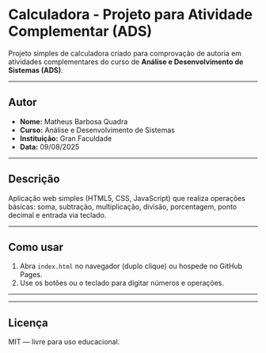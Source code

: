 # Calculadora - Projeto para Atividade Complementar (ADS)

Projeto simples de calculadora criado para comprovação de autoria em atividades complementares do curso de **Análise e Desenvolvimento de Sistemas (ADS)**.

---

## Autor
- **Nome:** Matheus Barbosa Quadra 
- **Curso:** Análise e Desenvolvimento de Sistemas  
- **Instituição:** Gran Faculdade
- **Data:** 09/08/2025

---

## Descrição
Aplicação web simples (HTML5, CSS, JavaScript) que realiza operações básicas: soma, subtração, multiplicação, divisão, porcentagem, ponto decimal e entrada via teclado.

---

## Como usar
1. Abra `index.html` no navegador (duplo clique) ou hospede no GitHub Pages.  
2. Use os botões ou o teclado para digitar números e operações.

---


---

## Licença
MIT — livre para uso educacional.
